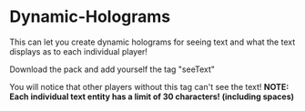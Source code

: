 # Dynamic-Holograms
This can let you create dynamic holograms for seeing text and what the text displays as to each individual player!

Download the pack and add yourself the tag "seeText"

You will notice that other players without this tag can't see the text!
**NOTE: Each individual text entity has a limit of 30 characters! (including spaces)**